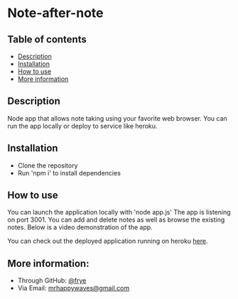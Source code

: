 # Note-after-note

## Table of contents
- [Description](#description)
- [Installation](#installation)
- [How to use](#how-to-use)
- [More information](#more-information)

## Description
Node app that allows note taking using your favorite web browser. You can run the app locally or deploy to service like heroku.

## Installation
- Clone the repository
- Run 'npm i' to install dependencies

## How to use
You can launch the application locally with 'node app.js' The app is listening on port 3001.
You can add and delete notes as well as browse the existing notes. Below is a video demonstration of the app.



You can check out the deployed application running on heroku [here]().

## More information:
- Through GitHub: [@frye](https://github.com/mrhappywaves)
- Via Email: mrhappywaves@gmail.com
